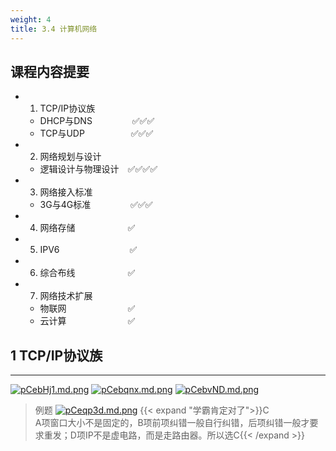 ```yaml
---
weight: 4
title: 3.4 计算机网络
---
```


## 课程内容提要
- 1. TCP/IP协议族
  - DHCP与DNS&emsp;  &emsp;&emsp;  &emsp;✅✅✅
  - TCP与UDP&emsp;&emsp;&emsp;&emsp;  &emsp;✅✅✅
- 2. 网络规划与设计
  - 逻辑设计与物理设计&emsp;✅✅✅✅
- 3. 网络接入标准
  - 3G与4G标准&emsp;   &emsp;  &emsp;&emsp;✅✅✅
- 4. 网络存储&emsp;&emsp;&emsp;&emsp;&emsp;&emsp;✅
- 5. IPV6&emsp;&emsp;&emsp;&emsp;&emsp;&emsp;&emsp;&emsp;✅
- 6. 综合布线&emsp;&emsp;&emsp;&emsp;&emsp;&emsp;✅
- 7. 网络技术扩展
  - 物联网&emsp;&emsp;&emsp;&emsp;&emsp;&emsp;&emsp;✅
  - 云计算&emsp;&emsp;&emsp;&emsp;&emsp;&emsp;&emsp;✅

## 1 TCP/IP协议族

---

[![pCebHj1.md.png](https://s1.ax1x.com/2023/06/13/pCebHj1.md.png)](https://imgse.com/i/pCebHj1)
[![pCebqnx.md.png](https://s1.ax1x.com/2023/06/13/pCebqnx.md.png)](https://imgse.com/i/pCebqnx)
[![pCebvND.md.png](https://s1.ax1x.com/2023/06/13/pCebvND.md.png)](https://imgse.com/i/pCebvND)
>例题
[![pCeqp3d.md.png](https://s1.ax1x.com/2023/06/13/pCeqp3d.md.png)](https://imgse.com/i/pCeqp3d)
{{< expand "学霸肯定对了">}}C\
A项窗口大小不是固定的，B项前项纠错一般自行纠错，后项纠错一般才要求重发；D项IP不是虚电路，而是走路由器。所以选C{{< /expand >}}
